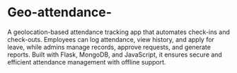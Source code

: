 # Geo-attendance-
A geolocation-based attendance tracking app that automates check-ins and check-outs. Employees can log attendance, view history, and apply for leave, while admins manage records, approve requests, and generate reports. Built with Flask, MongoDB, and JavaScript, it ensures secure and efficient attendance management with offline support. 
